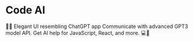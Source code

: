 # Code AI

💬🤖 Elegant UI resembling ChatGPT app Communicate with advanced GPT3 model API. Get AI help for JavaScript, React, and more. 💻🚀
